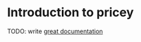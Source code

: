 # Introduction to pricey

TODO: write [great documentation](http://jacobian.org/writing/what-to-write/)
